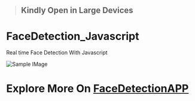 > ## Kindly Open in Large Devices

# FaceDetection_Javascript
Real time Face Detection With Javascript

![Sample IMage](https://user-images.githubusercontent.com/31125521/57224752-ad3dc080-700a-11e9-85b9-1357b9f9bca4.gif)

# Explore More On [FaceDetectionAPP](https://facedetection-a4b5d.firebaseapp.com)
